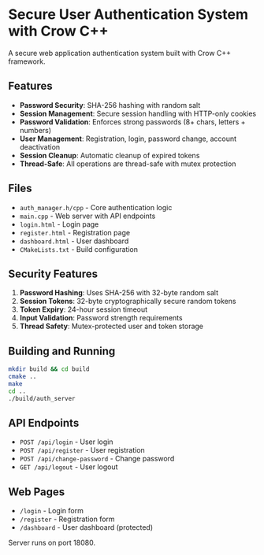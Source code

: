 # Secure User Authentication System with Crow C++

A secure web application authentication system built with Crow C++ framework.

## Features

- **Password Security**: SHA-256 hashing with random salt
- **Session Management**: Secure session handling with HTTP-only cookies
- **Password Validation**: Enforces strong passwords (8+ chars, letters + numbers)
- **User Management**: Registration, login, password change, account deactivation
- **Session Cleanup**: Automatic cleanup of expired tokens
- **Thread-Safe**: All operations are thread-safe with mutex protection

## Files

- `auth_manager.h/cpp` - Core authentication logic
- `main.cpp` - Web server with API endpoints
- `login.html` - Login page
- `register.html` - Registration page  
- `dashboard.html` - User dashboard
- `CMakeLists.txt` - Build configuration

## Security Features

1. **Password Hashing**: Uses SHA-256 with 32-byte random salt
2. **Session Tokens**: 32-byte cryptographically secure random tokens
3. **Token Expiry**: 24-hour session timeout
4. **Input Validation**: Password strength requirements
5. **Thread Safety**: Mutex-protected user and token storage

## Building and Running

```bash
mkdir build && cd build
cmake ..
make
cd ..
./build/auth_server
```

## API Endpoints

- `POST /api/login` - User login
- `POST /api/register` - User registration  
- `POST /api/change-password` - Change password
- `GET /api/logout` - User logout

## Web Pages

- `/login` - Login form
- `/register` - Registration form
- `/dashboard` - User dashboard (protected)

Server runs on port 18080.
